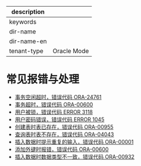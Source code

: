 |description||
|---|---|
|keywords||
|dir-name||
|dir-name-en||
|tenant-type|Oracle Mode|

# 常见报错与处理

- [事务空闲超时，错误代码 ORA-24761](https://www.oceanbase.com/knowledge-base/oceanbase-database-1000000000217853)
- [事务超时，错误代码 ORA-00600](https://www.oceanbase.com/knowledge-base/oceanbase-database-1000000000217855?back=kb)
- [用户被锁，错误代码 ERROR 3118](https://www.oceanbase.com/knowledge-base/oceanbase-database-1000000000217857)
- [用户密码错误，错误代码 ERROR 1045](https://www.oceanbase.com/knowledge-base/oceanbase-database-1000000000217886)
- [创建表时表已存在，错误代码 ORA-00955](https://www.oceanbase.com/knowledge-base/oceanbase-database-1000000000217888)
- [查询表时表不存在，错误代码 ORA-04043](https://www.oceanbase.com/knowledge-base/oceanbase-database-1000000000217890)
- [插入数据时提示重复的输入，错误代码 ORA-00001](https://www.oceanbase.com/knowledge-base/oceanbase-database-1000000000217892)
- [添加外键时报错，错误代码 ORA-00600](https://www.oceanbase.com/knowledge-base/oceanbase-database-1000000000217894)
- [插入数据时数据类型不一致，错误代码 ORA-00932](https://www.oceanbase.com/knowledge-base/oceanbase-database-1000000000217851)
